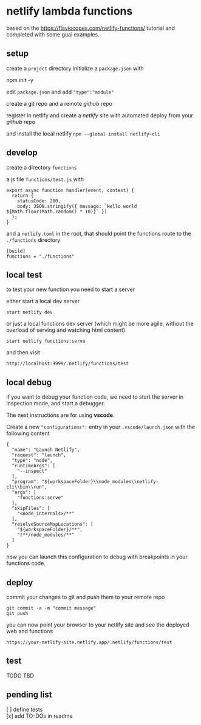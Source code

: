 # netlify lambda functions

based on the 
https://flaviocopes.com/netlify-functions/ tutorial
and completed with some guai examples.

## setup

create a `project` directory
initialize a `package.json` with

   npm init -y

edit `package.json` and add `"type":"module"`

create a git repo and a remote _github_ repo

register in netlify and create a _netlify_ site with automated deploy from your _github_ repo

and install the local netlify `npm --global install netlify-cli`


## develop

create a directory `functions` 

a js file `functions/test.js` with

```
export async function handler(event, context) {
  return {
    statusCode: 200,
    body: JSON.stringify({ message: `Hello world ${Math.floor(Math.random() * 10)}` })
  };
}
```

and a `netlify.toml` in the root, that should point the functions route to the `./functions` directory

```
[build]
functions = "./functions"
```


## local test 

to test your new function you need to start a server

either start a local dev server

    start netlify dev

or just a local functions dev server (which might be more agile, without the overload of serving and watching html content)

    start netlify functions:serve


and then visit

    http://localhost:9999/.netlify/functions/test



## local debug

if you want to debug your function code, we need to start the server in inspection mode, and start a debugger. 

The next instructions are for using **vscode**.

Create a new `"configurations":` entry in your `.vscode/launch.json` with the following content

    {
      "name": "Launch Netlify",
      "request": "launch",
      "type": "node",
      "runtimeArgs": [
        "--inspect"
      ],      
      "program": "${workspaceFolder}\\node_modules\\netlify-cli\\bin\\run",
      "args": [
        "functions:serve"
      ],
      "skipFiles": [
        "<node_internals>/**"
      ],
      "resolveSourceMapLocations": [
        "${workspaceFolder}/**",
        "!**/node_modules/**"
      ]
    }

now you can launch this configuration to debug with breakpoints in your functions code.


## deploy

commit your changes to git and push them to your remote repo

    git commit -a -m "commit message"
    git push
    
you can now point your browser to your netlify site and see the deployed web and functions

`https://your-netlify-site.netlify.app/.netlify/functions/test`


## test

TODO TBD


## pending list

[ ] define tests  
[x] add TO-DOs in readme


